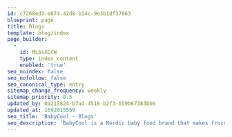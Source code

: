 ```yaml
---
id: c7268ed3-e874-42d8-b14c-9e3b1df37063
blueprint: page
title: Blogs
template: blog/index
page_builder:
  -
    id: MLSsXCCW
    type: index_content
    enabled: 'true'
seo_noindex: false
seo_nofollow: false
seo_canonical_type: entry
sitemap_change_frequency: weekly
sitemap_priority: 0.5
updated_by: 0a215824-b7ad-4518-b2f3-659b67383bb0
updated_at: 1692015559
seo_title: 'BabyCool - Blogs'
seo_description: 'BabyCool is a Nordic baby food brand that makes frozen baby puree cubes from local organic raw materials.'
---
```

